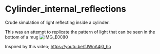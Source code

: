 # Cylinder_internal_reflections
Crude simulation of light reflecting inside a cylinder.


This was an attempt to replicate the pattern of light that can be seen in the bottom of a mug
![IMG_E0080](https://user-images.githubusercontent.com/81043910/145637707-dda75c07-80a7-4acd-b227-8aa9a3ebdb48.JPG)

Inspired by this video;
https://youtu.be/fJWnA4j0_ho
